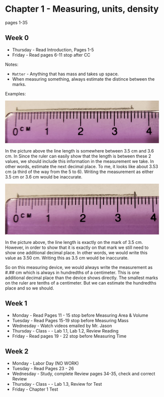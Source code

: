 # Chapter 1 - Measuring, units, density
pages 1-35

## Week 0
- Thursday - Read Introduction, Pages 1-5
- Friday - Read pages 6-11 stop after CC

Notes:
- `Matter` - Anything that has mass and takes up space.
- When measuring something, always estimate the distince between the marks. 

Examples:

![inexact](Ruler-cm-notexact.png)

In the picture above the line length is somewhere between 3.5 cm and 3.6 cm. In Since the ruler can easily show that the length is between these 2 values, we should include this information in the measurement we take. In other words, estimate the next decimal place. To me, it looks like about 3.53 cm (a third of the way from the 5 to 6). Writing the measurement as either 3.5 cm or 3.6 cm would be inaccurate.

![exact](Ruler-cm-exact.png)

In the picture above, the line length is exactly on the mark of 3.5 cm. However, in order to show that it is exactly on that mark we still need to show one additional decimal place. In other words, we would write this value as 3.50 cm. Writing this as 3.5 cm would be inaccurate.

So on this measuring device, we would always write the measurement as #.## cm which is always in hundredths of a centimeter. This is one additional decimal place than the device shows directly. The smallest marks on the ruler are tenths of a centimeter. But we can estimate the hundredths place and so we should.
  

## Week 1
- Monday - Read Pages 11 - 15 stop before Measuring Area & Volume
- Tuesday - Read Pages 15-19 stop before Measuring Mass
- Wednesday - Watch videos emailed by Mr. Jason
- Thursday - Class - - Lab 1.1, Lab 1.2, Review Reading
- Friday - Read pages 19 - 22 stop before Measuring Time

## Week 2
- Monday - Labor Day (NO WORK)
- Tuesday - Read Pages 23 - 26
- Wednesday - Study, complete Review pages 34-35, check and correct Review	
- Thursday - Class - - Lab 1.3, Review for Test	
- Friday - Chapter 1 Test 
